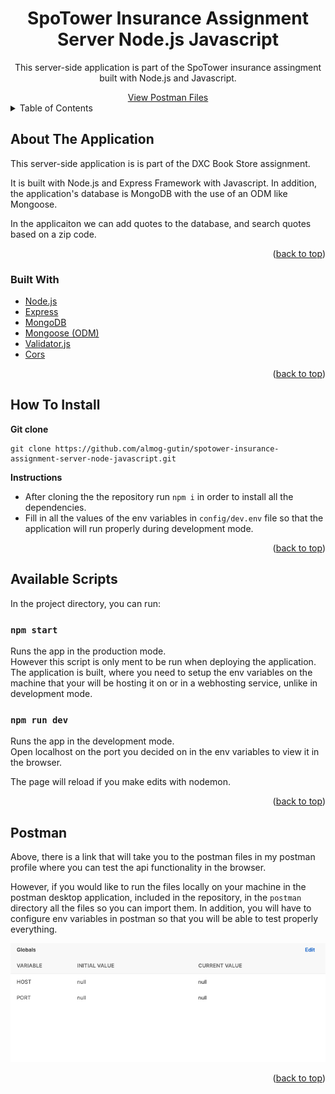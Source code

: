 <div id="top"></div>

<h1 align="center">SpoTower Insurance Assignment Server Node.js Javascript</h1>

<div align="center">
  <p align="center">
    This server-side application is part of the SpoTower insurance assingment built with Node.js and Javascript. 
  </p>
    <a href="https://www.postman.com/almog-gutin/workspace/spotower-insurance-assignment">View Postman Files</a>
</div>

<!-- TABLE OF CONTENTS -->
<details>
  <summary>Table of Contents</summary>
  <ol>
    <li>
      <a href="#about-the-application">About The Application</a>
      <ul>
        <li><a href="#built-with">Built With</a></li>
      </ul>
    </li>
    <li><a href="#how-to-install">How To Install</a></li>
    <li><a href="#available-scripts">Available Scripts</a></li>
    <li><a href="#postman">Postman</a></li>
  </ol>
</details>

<!-- ABOUT THE APPLICATION -->

## About The Application

This server-side application is is part of the DXC Book Store assignment.

It is built with Node.js and Express Framework with Javascript. In addition, the application's database is MongoDB with the use of an ODM like Mongoose.

In the applicaiton we can add quotes to the database, and search quotes based on a zip code.

<p align="right">(<a href="#top">back to top</a>)</p>

### Built With

-   [Node.js](https://nodejs.org/en/)
-   [Express](https://expressjs.com/)
-   [MongoDB](https://www.mongodb.com/)
-   [Mongoose (ODM)](https://mongoosejs.com/)
-   [Validator.js](https://www.npmjs.com/package/validator)
-   [Cors](https://www.npmjs.com/package/cors)

<p align="right">(<a href="#top">back to top</a>)</p>

<!-- INSTALLATION INSTRUCTIONS -->

## How To Install

**Git clone**

```
git clone https://github.com/almog-gutin/spotower-insurance-assignment-server-node-javascript.git
```

**Instructions**

-   After cloning the the repository run `npm i` in order to install all the dependencies.
-   Fill in all the values of the env variables in `config/dev.env` file so that the application will run properly during development mode.

<p align="right">(<a href="#top">back to top</a>)</p>

<!--  AVAILABLE SCRIPTS -->

## Available Scripts

In the project directory, you can run:

### `npm start`

Runs the app in the production mode.\
However this script is only ment to be run when deploying the application. The application is built, where you need to setup the env variables on the machine that your will be hosting it on or in a webhosting service, unlike in development mode.

### `npm run dev`

Runs the app in the development mode.\
Open localhost on the port you decided on in the env variables to view it in the browser.

The page will reload if you make edits with nodemon.

<p align="right">(<a href="#top">back to top</a>)</p>

<!-- POSTMAN -->

## Postman

Above, there is a link that will take you to the postman files in my postman profile where you can test the api functionality in the browser.

However, if you would like to run the files locally on your machine in the postman desktop application, included in the repository, in the `postman` directory all the files so you can import them. In addition, you will have to configure env variables in postman so that you will be able to test properly everything.

<div align="center">
  <img src="./assets/postman-global-env-variables.png" alt="Postman global env variables."/>
</div>

<p align="right">(<a href="#top">back to top</a>)</p>
